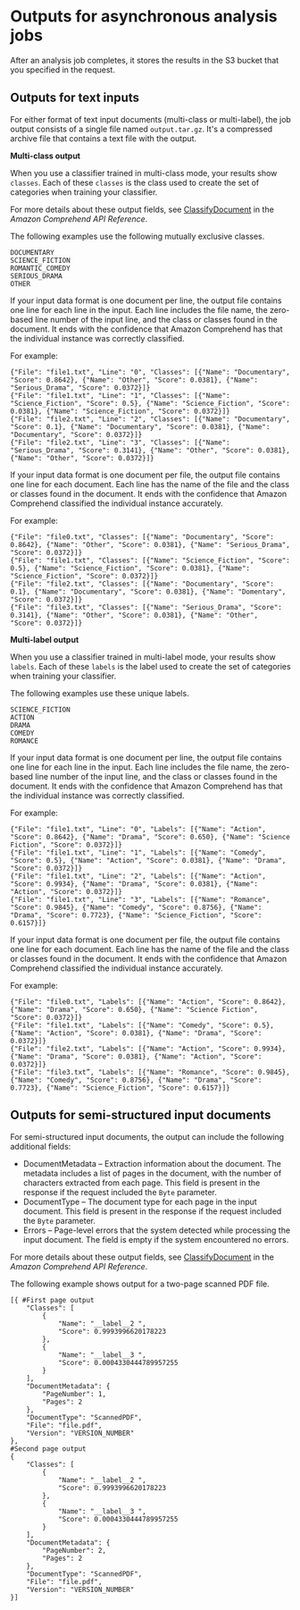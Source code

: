 # Outputs for asynchronous analysis jobs<a name="outputs-class-async"></a>

After an analysis job completes, it stores the results in the S3 bucket that you specified in the request\.

## Outputs for text inputs<a name="outputs-class-async-text"></a>

For either format of text input documents \(multi\-class or multi\-label\), the job output consists of a single file named `output.tar.gz`\. It's a compressed archive file that contains a text file with the output\. 

**Multi\-class output**

When you use a classifier trained in multi\-class mode, your results show `classes`\. Each of these `classes` is the class used to create the set of categories when training your classifier\.

For more details about these output fields, see [ClassifyDocument](https://docs.aws.amazon.com/comprehend/latest/APIReference/API_ClassifyDocument.html) in the *Amazon Comprehend API Reference*\.

The following examples use the following mutually exclusive classes\.

```
DOCUMENTARY
SCIENCE_FICTION
ROMANTIC_COMEDY
SERIOUS_DRAMA
OTHER
```

If your input data format is one document per line, the output file contains one line for each line in the input\. Each line includes the file name, the zero\-based line number of the input line, and the class or classes found in the document\. It ends with the confidence that Amazon Comprehend has that the individual instance was correctly classified\.

For example:

```
{"File": "file1.txt", "Line": "0", "Classes": [{"Name": "Documentary", "Score": 0.8642}, {"Name": "Other", "Score": 0.0381}, {"Name": "Serious_Drama", "Score": 0.0372}]}
{"File": "file1.txt", "Line": "1", "Classes": [{"Name": "Science_Fiction", "Score": 0.5}, {"Name": "Science_Fiction", "Score": 0.0381}, {"Name": "Science_Fiction", "Score": 0.0372}]}
{"File": "file2.txt", "Line": "2", "Classes": [{"Name": "Documentary", "Score": 0.1}, {"Name": "Documentary", "Score": 0.0381}, {"Name": "Documentary", "Score": 0.0372}]}
{"File": "file2.txt", "Line": "3", "Classes": [{"Name": "Serious_Drama", "Score": 0.3141}, {"Name": "Other", "Score": 0.0381}, {"Name": "Other", "Score": 0.0372}]}
```

If your input data format is one document per file, the output file contains one line for each document\. Each line has the name of the file and the class or classes found in the document\. It ends with the confidence that Amazon Comprehend classified the individual instance accurately\.

For example:

```
{"File": "file0.txt", "Classes": [{"Name": "Documentary", "Score": 0.8642}, {"Name": "Other", "Score": 0.0381}, {"Name": "Serious_Drama", "Score": 0.0372}]}
{"File": "file1.txt", "Classes": [{"Name": "Science_Fiction", "Score": 0.5}, {"Name": "Science_Fiction", "Score": 0.0381}, {"Name": "Science_Fiction", "Score": 0.0372}]}
{"File": "file2.txt", "Classes": [{"Name": "Documentary", "Score": 0.1}, {"Name": "Documentary", "Score": 0.0381}, {"Name": "Domentary", "Score": 0.0372}]}
{"File": "file3.txt", "Classes": [{"Name": "Serious_Drama", "Score": 0.3141}, {"Name": "Other", "Score": 0.0381}, {"Name": "Other", "Score": 0.0372}]}
```

**Multi\-label output**

When you use a classifier trained in multi\-label mode, your results show `labels`\. Each of these `labels` is the label used to create the set of categories when training your classifier\.

The following examples use these unique labels\.

```
SCIENCE_FICTION
ACTION
DRAMA
COMEDY
ROMANCE
```

If your input data format is one document per line, the output file contains one line for each line in the input\. Each line includes the file name, the zero\-based line number of the input line, and the class or classes found in the document\. It ends with the confidence that Amazon Comprehend has that the individual instance was correctly classified\.

For example:

```
{"File": "file1.txt", "Line": "0", "Labels": [{"Name": "Action", "Score": 0.8642}, {"Name": "Drama", "Score": 0.650}, {"Name": "Science Fiction", "Score": 0.0372}]}
{"File": "file1.txt", "Line": "1", "Labels": [{"Name": "Comedy", "Score": 0.5}, {"Name": "Action", "Score": 0.0381}, {"Name": "Drama", "Score": 0.0372}]}
{"File": "file1.txt", "Line": "2", "Labels": [{"Name": "Action", "Score": 0.9934}, {"Name": "Drama", "Score": 0.0381}, {"Name": "Action", "Score": 0.0372}]}
{"File": "file1.txt", "Line": "3", "Labels": [{"Name": "Romance", "Score": 0.9845}, {"Name": "Comedy", "Score": 0.8756}, {"Name": "Drama", "Score": 0.7723}, {"Name": "Science_Fiction", "Score": 0.6157}]}
```

If your input data format is one document per file, the output file contains one line for each document\. Each line has the name of the file and the class or classes found in the document\. It ends with the confidence that Amazon Comprehend classified the individual instance accurately\.

For example:

```
{"File": "file0.txt", "Labels": [{"Name": "Action", "Score": 0.8642}, {"Name": "Drama", "Score": 0.650}, {"Name": "Science Fiction", "Score": 0.0372}]}
{"File": "file1.txt", "Labels": [{"Name": "Comedy", "Score": 0.5}, {"Name": "Action", "Score": 0.0381}, {"Name": "Drama", "Score": 0.0372}]}
{"File": "file2.txt", "Labels": [{"Name": "Action", "Score": 0.9934}, {"Name": "Drama", "Score": 0.0381}, {"Name": "Action", "Score": 0.0372}]}
{"File": "file3.txt”, "Labels": [{"Name": "Romance", "Score": 0.9845}, {"Name": "Comedy", "Score": 0.8756}, {"Name": "Drama", "Score": 0.7723}, {"Name": "Science_Fiction", "Score": 0.6157}]}
```

## Outputs for semi\-structured input documents<a name="outputs-class-async-other"></a>

For semi\-structured input documents, the output can include the following additional fields:
+ DocumentMetadata – Extraction information about the document\. The metadata includes a list of pages in the document, with the number of characters extracted from each page\. This field is present in the response if the request included the `Byte` parameter\.
+ DocumentType – The document type for each page in the input document\. This field is present in the response if the request included the `Byte` parameter\.
+ Errors – Page\-level errors that the system detected while processing the input document\. The field is empty if the system encountered no errors\.

For more details about these output fields, see [ClassifyDocument](https://docs.aws.amazon.com/comprehend/latest/APIReference/API_ClassifyDocument.html) in the *Amazon Comprehend API Reference*\.

The following example shows output for a two\-page scanned PDF file\.

```
[{ #First page output
    "Classes": [
        {
            "Name": "__label__2 ",
            "Score": 0.9993996620178223
        },
        {
            "Name": "__label__3 ",
            "Score": 0.0004330444789957255
        }
    ],
    "DocumentMetadata": {
        "PageNumber": 1,
        "Pages": 2
    },
    "DocumentType": "ScannedPDF",
    "File": "file.pdf",
    "Version": "VERSION_NUMBER"
},
#Second page output
{
    "Classes": [
        {
            "Name": "__label__2 ",
            "Score": 0.9993996620178223
        },
        {
            "Name": "__label__3 ",
            "Score": 0.0004330444789957255
        }
    ],
    "DocumentMetadata": {
        "PageNumber": 2,
        "Pages": 2
    },
    "DocumentType": "ScannedPDF",
    "File": "file.pdf",
    "Version": "VERSION_NUMBER" 
}]
```